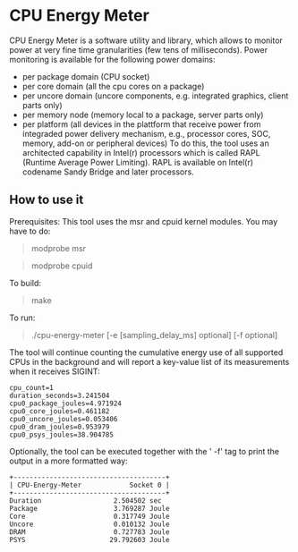 CPU Energy Meter
=====================

CPU Energy Meter is a software utility and library, which allows to monitor
power at very fine time granularities (few tens of milliseconds).
Power monitoring is available for the following power domains:
- per package domain (CPU socket)
- per core domain (all the cpu cores on a package)
- per uncore domain (uncore components, e.g. integrated graphics, client parts
  only)
- per memory node (memory local to a package, server parts only)
- per platform (all devices in the plattform that receive power from integraded
  power delivery mechanism, e.g., processor cores, SOC, memory, add-on or
  peripheral devices)
To do this, the tool uses an architected capability in
Intel(r) processors which is called RAPL (Runtime Average Power Limiting).
RAPL is available on Intel(r) codename Sandy Bridge and later processors.


How to use it
-------------

Prerequisites:
This tool uses the msr and cpuid kernel modules. You may have to do:
> modprobe msr

> modprobe cpuid

To build:
> make

To run:
> ./cpu-energy-meter [-e [sampling_delay_ms] optional] [-f optional]

The tool will continue counting the cumulative energy use of all supported CPUs
in the background and will report a key-value list of its measurements when it
receives SIGINT:

```
cpu_count=1
duration_seconds=3.241504
cpu0_package_joules=4.971924
cpu0_core_joules=0.461182
cpu0_uncore_joules=0.053406
cpu0_dram_joules=0.953979
cpu0_psys_joules=38.904785
```

Optionally, the tool can be executed together with the ' -f' tag to print the
output in a more formatted way:

```
+--------------------------------------+
| CPU-Energy-Meter            Socket 0 |
+--------------------------------------+
Duration                  2.504502 sec
Package                   3.769287 Joule
Core                      0.317749 Joule
Uncore                    0.010132 Joule
DRAM                      0.727783 Joule
PSYS                     29.792603 Joule
```


